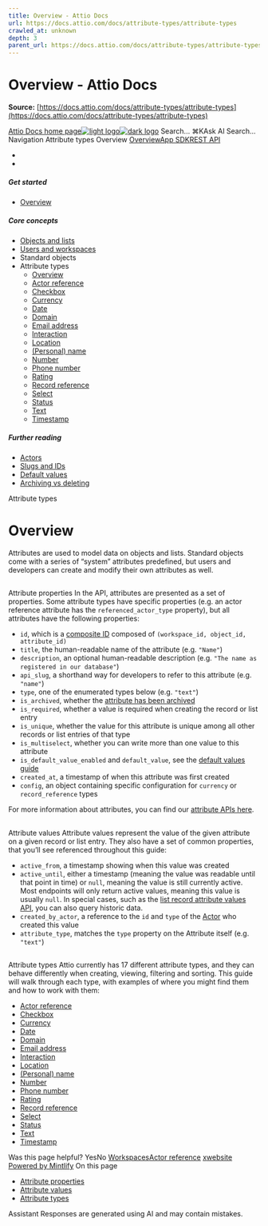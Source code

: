 ```yaml
---
title: Overview - Attio Docs
url: https://docs.attio.com/docs/attribute-types/attribute-types
crawled_at: unknown
depth: 3
parent_url: https://docs.attio.com/docs/attribute-types/attribute-types-timestamp
---
```


# Overview - Attio Docs

**Source:** [https://docs.attio.com/docs/attribute-types/attribute-types](https://docs.attio.com/docs/attribute-types/attribute-types)

[Attio Docs home page![light logo](https://mintlify.s3.us-west-1.amazonaws.com/attio/logo/light.svg)![dark logo](https://mintlify.s3.us-west-1.amazonaws.com/attio/logo/dark.svg)](https://docs.attio.com/)
Search...
⌘KAsk AI
Search...
Navigation
Attribute types
Overview
[Overview](https://docs.attio.com/docs/overview)[App SDK](https://docs.attio.com/sdk/introduction)[REST API](https://docs.attio.com/rest-api/overview)
* [](https://build.attio.com/)
* [](https://attio.com/help)
##### Get started
  * [Overview](https://docs.attio.com/docs/overview)


##### Core concepts
  * [Objects and lists](https://docs.attio.com/docs/objects-and-lists)
  * [Users and workspaces](https://docs.attio.com/docs/users-and-workspaces)
  * Standard objects
  * Attribute types
    * [Overview](https://docs.attio.com/docs/attribute-types/attribute-types)
    * [Actor reference](https://docs.attio.com/docs/attribute-types/attribute-types-actor-reference)
    * [Checkbox](https://docs.attio.com/docs/attribute-types/attribute-types-checkbox)
    * [Currency](https://docs.attio.com/docs/attribute-types/attribute-types-currency)
    * [Date](https://docs.attio.com/docs/attribute-types/attribute-types-date)
    * [Domain](https://docs.attio.com/docs/attribute-types/attribute-types-domain)
    * [Email address](https://docs.attio.com/docs/attribute-types/attribute-types-email-address)
    * [Interaction](https://docs.attio.com/docs/attribute-types/attribute-types-interaction)
    * [Location](https://docs.attio.com/docs/attribute-types/attribute-types-location)
    * [(Personal) name](https://docs.attio.com/docs/attribute-types/attribute-types-personal-name)
    * [Number](https://docs.attio.com/docs/attribute-types/attribute-types-number)
    * [Phone number](https://docs.attio.com/docs/attribute-types/attribute-types-phone-number)
    * [Rating](https://docs.attio.com/docs/attribute-types/attribute-types-rating)
    * [Record reference](https://docs.attio.com/docs/attribute-types/attribute-types-record-reference)
    * [Select](https://docs.attio.com/docs/attribute-types/attribute-types-select)
    * [Status](https://docs.attio.com/docs/attribute-types/attribute-types-status)
    * [Text](https://docs.attio.com/docs/attribute-types/attribute-types-text)
    * [Timestamp](https://docs.attio.com/docs/attribute-types/attribute-types-timestamp)


##### Further reading
  * [Actors](https://docs.attio.com/docs/actors)
  * [Slugs and IDs](https://docs.attio.com/docs/slugs-and-ids)
  * [Default values](https://docs.attio.com/docs/default-values)
  * [Archiving vs deleting](https://docs.attio.com/docs/archiving-vs-deleting)


Attribute types
# Overview
Attributes are used to model data on objects and lists. Standard objects come with a series of “system” attributes predefined, but users and developers can create and modify their own attributes as well.
## 
[​](https://docs.attio.com/docs/attribute-types/attribute-types#attribute-properties)
Attribute properties
In the API, attributes are presented as a set of properties. Some attribute types have specific properties (e.g. an actor reference attribute has the `referenced_actor_type` property), but all attributes have the following properties:
  * `id`, which is a [composite ID](https://docs.attio.com/docs/slugs-and-ids) composed of `(workspace_id, object_id, attribute_id)`
  * `title`, the human-readable name of the attribute (e.g. `"Name"`)
  * `description`, an optional human-readable description (e.g. `"The name as registered in our database"`)
  * `api_slug`, a shorthand way for developers to refer to this attribute (e.g. `"name"`)
  * `type`, one of the enumerated types below (e.g. `"text"`)
  * `is_archived`, whether the [attribute has been archived](https://docs.attio.com/docs/archiving-vs-deleting)
  * `is_required`, whether a value is required when creating the record or list entry
  * `is_unique`, whether the value for this attribute is unique among all other records or list entries of that type
  * `is_multiselect`, whether you can write more than one value to this attribute
  * `is_default_value_enabled` and `default_value`, see the [default values guide](https://docs.attio.com/docs/default-values)
  * `created_at`, a timestamp of when this attribute was first created
  * `config`, an object containing specific configuration for `currency` or `record_reference` types


For more information about attributes, you can find our [attribute APIs here](https://docs.attio.com/rest-api/endpoint-reference/attributes).
## 
[​](https://docs.attio.com/docs/attribute-types/attribute-types#attribute-values)
Attribute values
Attribute values represent the value of the given attribute on a given record or list entry. They also have a set of common properties, that you’ll see referenced throughout this guide:
  * `active_from`, a timestamp showing when this value was created
  * `active_until`, either a timestamp (meaning the value was readable until that point in time) or `null`, meaning the value is still currently active. Most endpoints will only return active values, meaning this value is usually `null`. In special cases, such as the [list record attribute values API](https://attio.readme.io/reference/get_v2-objects-object-records-record-id-attributes-attribute-values), you can also query historic data.
  * `created_by_actor`, a reference to the `id` and `type` of the [Actor](https://docs.attio.com/docs/actors) who created this value
  * `attribute_type`, matches the `type` property on the Attribute itself (e.g. `"text"`)


## 
[​](https://docs.attio.com/docs/attribute-types/attribute-types#attribute-types)
Attribute types
Attio currently has 17 different attribute types, and they can behave differently when creating, viewing, filtering and sorting. This guide will walk through each type, with examples of where you might find them and how to work with them:
  * [Actor reference](https://docs.attio.com/docs/attribute-types/attribute-types-actor-reference)
  * [Checkbox](https://docs.attio.com/docs/attribute-types/attribute-types-checkbox)
  * [Currency](https://docs.attio.com/docs/attribute-types/attribute-types-currency)
  * [Date](https://docs.attio.com/docs/attribute-types/attribute-types-date)
  * [Domain](https://docs.attio.com/docs/attribute-types/attribute-types-domain)
  * [Email address](https://docs.attio.com/docs/attribute-types/attribute-types-email-address)
  * [Interaction](https://docs.attio.com/docs/attribute-types/attribute-types-interaction)
  * [Location](https://docs.attio.com/docs/attribute-types/attribute-types-location)
  * [(Personal) name](https://docs.attio.com/docs/attribute-types/attribute-types-personal-name)
  * [Number](https://docs.attio.com/docs/attribute-types/attribute-types-number)
  * [Phone number](https://docs.attio.com/docs/attribute-types/attribute-types-phone-number)
  * [Rating](https://docs.attio.com/docs/attribute-types/attribute-types-rating)
  * [Record reference](https://docs.attio.com/docs/attribute-types/attribute-types-record-reference)
  * [Select](https://docs.attio.com/docs/attribute-types/attribute-types-select)
  * [Status](https://docs.attio.com/docs/attribute-types/attribute-types-status)
  * [Text](https://docs.attio.com/docs/attribute-types/attribute-types-text)
  * [Timestamp](https://docs.attio.com/docs/attribute-types/attribute-types-timestamp)


Was this page helpful?
YesNo
[Workspaces](https://docs.attio.com/docs/standard-objects/standard-objects-workspaces)[Actor reference](https://docs.attio.com/docs/attribute-types/attribute-types-actor-reference)
[x](https://x.com/Attio)[website](https://attio.com)
[Powered by Mintlify](https://mintlify.com/preview-request?utm_campaign=poweredBy&utm_medium=referral&utm_source=docs.attio.com)
On this page
  * [Attribute properties](https://docs.attio.com/docs/attribute-types/attribute-types#attribute-properties)
  * [Attribute values](https://docs.attio.com/docs/attribute-types/attribute-types#attribute-values)
  * [Attribute types](https://docs.attio.com/docs/attribute-types/attribute-types#attribute-types)


Assistant
Responses are generated using AI and may contain mistakes.
